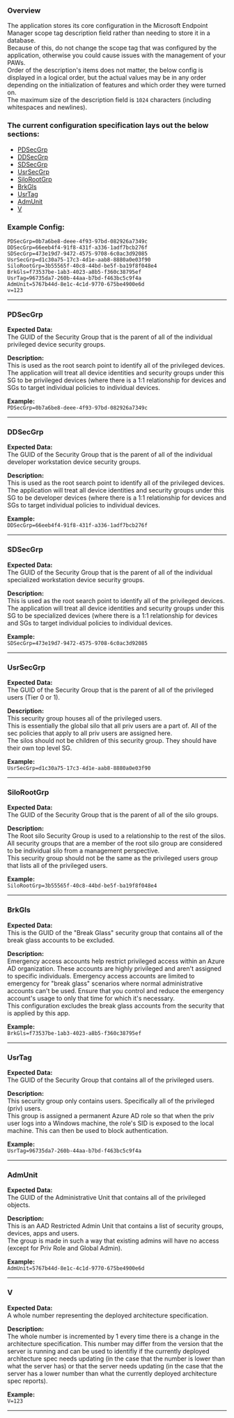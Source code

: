 ### Overview

The application stores its core configuration in the Microsoft Endpoint Manager scope tag description field rather than needing to store it in a database.   
Because of this, do not change the scope tag that was configured by the application, otherwise you could cause issues with the management of your PAWs.   
Order of the description's items does not matter, the below config is displayed in a logical order, but the actual values may be in any order depending on the initialization of features and which order they were turned on.   
The maximum size of the description field is `1024` characters (including whitespaces and newlines).

### The current configuration specification lays out the below sections:
- [PDSecGrp](#PAWSecGrp)
- [DDSecGrp](#DDSecGrp)
- [SDSecGrp](#SDSecGrp)
- [UsrSecGrp](#UsrSecGrp)
- [SiloRootGrp](#SiloRootGrp)
- [BrkGls](#BrkGls)
- [UsrTag](#UsrTag)
- [AdmUnit](#AdmUnit)
- [V](#V)

### Example Config:

```
PDSecGrp=0b7a6be8-deee-4f93-97bd-082926a7349c
DDSecGrp=66eeb4f4-91f8-431f-a336-1adf7bcb276f
SDSecGrp=473e19d7-9472-4575-9708-6c0ac3d92085
UsrSecGrp=d1c30a75-17c3-4d1e-aab8-8880a0e03f90
SiloRootGrp=3b55565f-40c8-44bd-be5f-ba19f8f048e4
BrkGls=f73537be-1ab3-4023-a8b5-f360c38795ef
UsrTag=96735da7-260b-44aa-b7bd-f463bc5c9f4a
AdmUnit=5767b44d-8e1c-4c1d-9770-675be4900e6d
v=123
```

---

### PDSecGrp
**Expected Data:**   
The GUID of the Security Group that is the parent of all of the individual privileged device security groups.

**Description:**   
This is used as the root search point to identify all of the privileged devices.   
The application will treat all device identities and security groups under this SG to be privileged devices (where there is a 1:1 relationship for devices and SGs to target individual policies to individual devices.

**Example:**   
`PDSecGrp=0b7a6be8-deee-4f93-97bd-082926a7349c`

---

### DDSecGrp
**Expected Data:**   
The GUID of the Security Group that is the parent of all of the individual developer workstation device security groups.

**Description:**   
This is used as the root search point to identify all of the privileged devices.   
The application will treat all device identities and security groups under this SG to be developer devices (where there is a 1:1 relationship for devices and SGs to target individual policies to individual devices.

**Example:**   
`DDSecGrp=66eeb4f4-91f8-431f-a336-1adf7bcb276f`

---

### SDSecGrp
**Expected Data:**   
The GUID of the Security Group that is the parent of all of the individual specialized workstation device security groups.

**Description:**   
This is used as the root search point to identify all of the privileged devices.   
The application will treat all device identities and security groups under this SG to be specialized devices (where there is a 1:1 relationship for devices and SGs to target individual policies to individual devices.

**Example:**   
`SDSecGrp=473e19d7-9472-4575-9708-6c0ac3d92085`

---

### UsrSecGrp
**Expected Data:**   
The GUID of the Security Group that is the parent of all of the privileged users (Tier 0 or 1).

**Description:**   
This security group houses all of the privileged users.   
This is essentially the global silo that all priv users are a part of. All of the sec policies that apply to all priv users are assigned here.   
The silos should not be children of this security group. They should have their own top level SG.

**Example:**   
`UsrSecGrp=d1c30a75-17c3-4d1e-aab8-8880a0e03f90`

---

### SiloRootGrp
**Expected Data:**   
The GUID of the Security Group that is the parent of all of the silo groups.

**Description:**    
The Root silo Security Group is used to a relationship to the rest of the silos.   
All security groups that are a member of the root silo group are considered to be individual silo from a management perspective.   
This security group should not be the same as the privileged users group that lists all of the privileged users.

**Example:**   
`SiloRootGrp=3b55565f-40c8-44bd-be5f-ba19f8f048e4`

---

### BrkGls
**Expected Data:**   
This is the GUID of the "Break Glass" security group that contains all of the break glass accounts to be excluded.

**Description:**   
Emergency access accounts help restrict privileged access within an Azure AD organization. These accounts are highly privileged and aren't assigned to specific individuals. Emergency access accounts are limited to emergency for "break glass" scenarios where normal administrative accounts can't be used. Ensure that you control and reduce the emergency account's usage to only that time for which it's necessary.   
This configuration excludes the break glass accounts from the security that is applied by this app.

**Example:**   
`BrkGls=f73537be-1ab3-4023-a8b5-f360c38795ef`

---

### UsrTag
**Expected Data:**   
The GUID of the Security Group that contains all of the privileged users.

**Description:**   
This security group only contains users. Specifically all of the privileged (priv) users.   
This group is assigned a permanent Azure AD role so that when the priv user logs into a Windows machine, the role's SID is exposed to the local machine. This can then be used to block authentication.

**Example:**   
`UsrTag=96735da7-260b-44aa-b7bd-f463bc5c9f4a`

---

### AdmUnit
**Expected Data:**   
The GUID of the Administrative Unit that contains all of the privileged objects.

**Description:**   
This is an AAD Restricted Admin Unit that contains a list of security groups, devices, apps and users.   
The group is made in such a way that existing admins will have no access (except for Priv Role and Global Admin).   

**Example:**   
`AdmUnit=5767b44d-8e1c-4c1d-9770-675be4900e6d`

---

### V
**Expected Data:**   
A whole number representing the deployed architecture specification.

**Description:**   
The whole number is incremented by 1 every time there is a change in the architecture specification. This number may differ from the version that the server is running and can be used to identifiy if the currently deployed architecture spec needs updating (in the case that the number is lower than what the server has) or that the server needs updating (in the case that the server has a lower number than what the currently deployed architecture spec reports). 

**Example:**   
`V=123`

---
